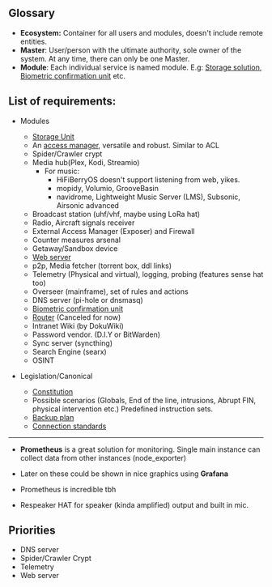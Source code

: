 ## Glossary
- <a name="ecosystem"></a> **Ecosystem:** Container for all users and modules, doesn't include remote entities.  
- <a name="master"></a> **Master**: User/person with the ultimate authority, sole owner of the system. At any time, there can only be one Master.
- <a name="module"></a> **Module**: Each individual service is named module. E.g: [Storage solution](/storage/storage.md), [Biometric confirmation unit](/biometric-confirmation-unit/biometric-confirmation-unit.md) etc.

## List of requirements:
- Modules
    - [Storage Unit](/storage/storage.md)
    - An [access manager](/access-base/access-base.md), versatile and robust. Similar to ACL
    - Spider/Crawler crypt
    - Media hub(Plex, Kodi, Streamio)
        - For music: 
            - HiFiBerryOS doesn't support listening from web, yikes.
            - mopidy, Volumio, GrooveBasin
            - navidrome, Lightweight Music Server (LMS), Subsonic, Airsonic advanced
    - Broadcast station (uhf/vhf, maybe using LoRa hat)  
    - Radio, Aircraft signals receiver  
    - External Access Manager (Exposer) and Firewall
    - Counter measures arsenal
    - Getaway/Sandbox device
    - [Web server](/web-server/web-server.md)
    - p2p, Media fetcher (torrent box, ddl links)
    - Telemetry (Physical and virtual), logging, probing (features sense hat too)
    - Overseer (mainframe), set of rules and actions 
    - DNS server (pi-hole or dnsmasq)
    - [Biometric confirmation unit](/biometric-confirmation-unit/biometric-confirmation-unit.md)
    - [Router](/router/router.md) (Canceled for now)
    - Intranet Wiki (by DokuWiki)
    - Password vendor. (D.I.Y or BitWarden)
    - Sync server (syncthing)
    - Search Engine (searx)
    - OSINT

- Legislation/Canonical
    - [Constitution](/constitution/constitution.md)
    - Possible scenarios (Globals, End of the line, intrusions, Abrupt FIN, physical intervention etc.) Predefined instruction sets.
    - [Backup plan](/backup-plan/backup-plan.md)
    - [Connection standards](/connection-standards/connection-standards.md)

---

- **Prometheus** is a great solution for monitoring. Single main instance can collect data from other instances (node_exporter)
- Later on these could be shown in nice graphics using **Grafana**
- Prometheus is incredible tbh


- Respeaker HAT for speaker (kinda amplified) output and built in mic.



## Priorities
- DNS server
- Spider/Crawler Crypt
- Telemetry
- Web server
